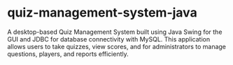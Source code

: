 # quiz-management-system-java
A desktop-based Quiz Management System built using Java Swing for the GUI and JDBC for database connectivity with MySQL. This application allows users to take quizzes, view scores, and for administrators to manage questions, players, and reports efficiently.
